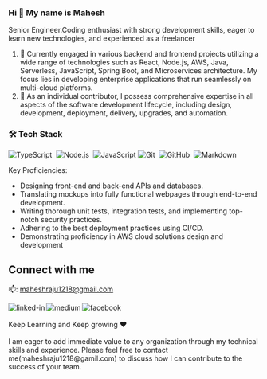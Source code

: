 
### Hi 👋 My name is <b> Mahesh </b>

Senior Engineer.Coding enthusiast with strong development skills, eager to learn new technologies, and experienced as a freelancer

<!-- <img align="right" src="https://github-readme-stats.vercel.app/api/top-langs/?username=gmaheshraju" /> -->

1. 🔭 Currently engaged in various backend and frontend projects utilizing a wide range of technologies such as React, Node.js, AWS, Java, Serverless, JavaScript, Spring Boot, and Microservices architecture. My focus lies in developing enterprise applications that run seamlessly on multi-cloud platforms.
2. 🌱 As an individual contributor, I possess comprehensive expertise in all aspects of the software development lifecycle, including design, development, deployment, delivery, upgrades, and automation.


### 🛠 Tech Stack

![TypeScript](https://img.shields.io/badge/-TypeScript-05122A?style=flat&logo=typescript)&nbsp;
![Node.js](https://img.shields.io/badge/-Node.js-05122A?style=flat&logo=node.js)&nbsp;
![JavaScript](https://img.shields.io/badge/-JavaScript-05122A?style=flat&logo=javascript)
![Git](https://img.shields.io/badge/-Git-05122A?style=flat&logo=git)&nbsp;
![GitHub](https://img.shields.io/badge/-GitHub-05122A?style=flat&logo=github)&nbsp;
![Markdown](https://img.shields.io/badge/-Markdown-05122A?style=flat&logo=markdown)
 

Key Proficiencies:
<ul>
<li>Designing front-end and back-end APIs and databases.</li>
<li>Translating mockups into fully functional webpages through end-to-end development.</li>
<li>Writing thorough unit tests, integration tests, and implementing top-notch security practices.</li>
<li>Adhering to the best deployment practices using CI/CD.</li>
<li>Demonstrating proficiency in AWS cloud solutions design and development</li>
</ul>

## Connect with me

  📫: maheshraju1218@gmail.com<br/> 


[<img align="left" alt="linked-in" src="https://img.shields.io/badge/linkedin-%230077B5.svg?&style=for-the-badge&logo=linkedin&logoColor=white" />](https://www.linkedin.com/in/gmaheshraju)
[<img align="left" alt="medium" src="https://img.shields.io/badge/medium-%2312100E.svg?&style=for-the-badge&logo=medium&logoColor=white" />](https://maheshguntumadugu.medium.com/)
[<img align="left" alt="facebook" src="https://img.shields.io/badge/facebook-%231877F2.svg?&style=for-the-badge&logo=facebook&logoColor=white" />](https://www.facebook.com/mahesh1218/)

<br>
<br>
  Keep Learning and Keep growing ❤
<br />
<br/>
</ul>
I am eager to add immediate value to any organization through my technical skills and experience. Please feel free to contact me(maheshraju1218@gamil.com) to discuss how I can contribute to the success of your team.
<br />



<br>



